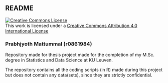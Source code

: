 ## README


<a rel="license" data-spdx="CC-BY-4.0" data-spdx="CC-BY-4.0"
href="http://creativecommons.org/licenses/by/4.0/"><img alt="Creative Commons License"
style="border-width:0" src="https://i.creativecommons.org/l/by/4.0/88x31.png" /></a><br />This
work is licensed under a <a rel="license" data-spdx="CC-BY-4.0"
href="http://creativecommons.org/licenses/by/4.0/">Creative Commons Attribution 4.0
International License</a>

### Prabhjyoth Mattummal	$\mathbf{(r0861984)}$ 

Repository made for thesis project made for the completion of my M.Sc. degree in Statistics and Data Science at KU Leuven. 

The repository contains all the coding scripts (in R) made during this project but does not contain any data(sets), since they are strictly confidential.
